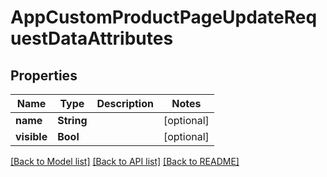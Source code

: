 # AppCustomProductPageUpdateRequestDataAttributes

## Properties
Name | Type | Description | Notes
------------ | ------------- | ------------- | -------------
**name** | **String** |  | [optional] 
**visible** | **Bool** |  | [optional] 

[[Back to Model list]](../README.md#documentation-for-models) [[Back to API list]](../README.md#documentation-for-api-endpoints) [[Back to README]](../README.md)



